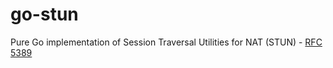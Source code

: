 # go-stun
Pure Go implementation of Session Traversal Utilities for NAT (STUN) - [RFC 5389](https://datatracker.ietf.org/doc/html/rfc5389)
